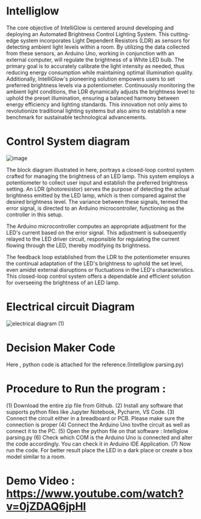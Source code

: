 # Intelliglow

The core objective of IntelliGlow is centered around developing and deploying an Automated Brightness Control Lighting System. This cutting-edge system incorporates Light Dependent Resistors (LDR) as sensors for detecting ambient light levels within a room. By utilizing the data collected from these sensors, an Arduino Uno, working in conjunction with an external computer, will regulate the brightness of a White LED bulb. The primary goal is to accurately calibrate the light intensity as needed, thus reducing energy consumption while maintaining optimal illumination quality. Additionally, IntelliGlow's pioneering solution empowers users to set preferred brightness levels via a potentiometer. Continuously monitoring the ambient light conditions, the LDR dynamically adjusts the brightness level to uphold the preset illumination, ensuring a balanced harmony between energy efficiency and lighting standards. This innovation not only aims to revolutionize traditional lighting systems but also aims to establish a new benchmark for sustainable technological advancements.

# Control System diagram

![image](https://github.com/mfaizan44/Intelliglow/assets/68775991/1ad93fa0-13f0-4435-96b3-0a72a2f0b202)

The block diagram illustrated in here, portrays a closed-loop control system crafted for managing the brightness of an LED lamp. This system employs a potentiometer to collect user input and establish the preferred brightness setting. An LDR (photoresistor) serves the purpose of detecting the actual brightness emitted by the LED lamp, which is then compared against the desired brightness level. The variance between these signals, termed the error signal, is directed to an Arduino microcontroller, functioning as the controller in this setup.

The Arduino microcontroller computes an appropriate adjustment for the LED's current based on the error signal. This adjustment is subsequently relayed to the LED driver circuit, responsible for regulating the current flowing through the LED, thereby modifying its brightness.

The feedback loop established from the LDR to the potentiometer ensures the continual adaptation of the LED's brightness to uphold the set level, even amidst external disruptions or fluctuations in the LED's characteristics. This closed-loop control system offers a dependable and efficient solution for overseeing the brightness of an LED lamp.

# Electrical circuit Diagram

![electrical diagram (1)](https://github.com/mfaizan44/Intelliglow/assets/117764288/b42531f1-0fbf-4611-a5a3-40cf3b1ec75c)



# Decision Maker Code

Here , python code is attached for the reference.(Intelliglow parsing.py)

# Procedure to Run the program :
  (1) Download the entire zip file from Github.
  (2) Install any software that supports python files like Jupyter Notebook, Pycharm, VS Code.
  (3) Connect the circuit either in a breadboard or PCB. Please make sure the connection is proper
  (4) Connect the Arduino Uno tovthe circuit as well as connect it to the PC.
  (5) Open the python file on that software : Intelliglow parsing.py
  (6) Check which COM is the Arduino Uno is connected and alter the code accordingly. You can check it in Arduino IDE Application.
  (7) Now run the code. For better result place the LED in a dark place or create a box model similar to a room.
  

# Demo Video : https://www.youtube.com/watch?v=0jZDAQ6jpHI


#
